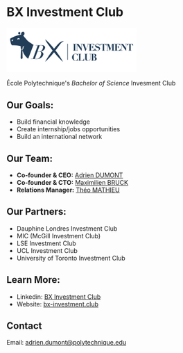 # BX Investment Club
<img src="./profile/images/logo.png" width="300" />

École Polytechnique's *Bachelor of Science* Invesment Club

## Our Goals:

- Build financial knowledge
- Create internship/jobs opportunities
- Build an international network

## Our Team:

- **Co-founder & CEO:** [Adrien DUMONT](https://www.linkedin.com/in/adrien-dumont-x/)
- **Co-founder & CTO:** [Maximilien BRUCK](https://www.linkedin.com/in/maximilien-bruck-062a62241/)
- **Relations Manager:** [Théo MATHIEU](https://www.linkedin.com/in/th%C3%A9o-mathieu-270a8b262/)

## Our Partners:

- Dauphine Londres Investment Club
- MIC (McGill Investment Club)
- LSE Investment Club
- UCL Investment Club
- University of Toronto Investment Club

## Learn More:

- Linkedin: [BX Investment Club](https://www.linkedin.com/company/bx-investment-club)
- Website: [bx-investment.club](https://www.bx-investment.club)

## Contact

Email: adrien.dumont@polytechnique.edu
